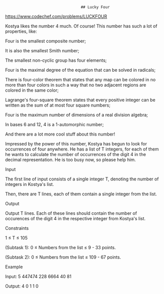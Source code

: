                                       ## Lucky Four

https://www.codechef.com/problems/LUCKFOUR 

Kostya likes the number 4 much. Of course! This number has such a lot of properties, like: 

Four is the smallest composite number; 

It is also the smallest Smith number; 

The smallest non-cyclic group has four elements; 

Four is the maximal degree of the equation that can be solved in radicals; 

There is four-color theorem that states that any map can be colored in no more than four colors in such a way that no two adjacent regions are colored in the same color; 

Lagrange's four-square theorem states that every positive integer can be written as the sum of at most four square numbers; 

Four is the maximum number of dimensions of a real division algebra; 

In bases 6 and 12, 4 is a 1-automorphic number; 

And there are a lot more cool stuff about this number! 

Impressed by the power of this number, Kostya has begun to look for occurrences of four anywhere. He has a list of T integers, for each of them he wants to calculate the number of occurrences of the digit 4 in the decimal representation. He is too busy now, so please help him. 

Input 

The first line of input consists of a single integer T, denoting the number of integers in Kostya's list. 

Then, there are T lines, each of them contain a single integer from the list. 

Output 

Output T lines. Each of these lines should contain the number of occurences of the digit 4 in the respective integer from Kostya's list. 

Constraints 

1 ≤ T ≤ 105 

(Subtask 1): 0 ≤ Numbers from the list ≤ 9 - 33 points. 

(Subtask 2): 0 ≤ Numbers from the list ≤ 109 - 67 points. 

Example 

Input: 
5 
447474 
228 
6664 
40 
81 
 
Output: 
4 
0 
1 
1 
0 
